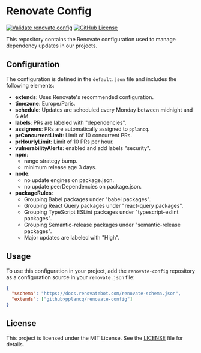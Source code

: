 # Renovate Config

[![Validate renovate config](https://github.com/pplancq/renovate-config/actions/workflows/validate-config.yml/badge.svg)](https://github.com/pplancq/renovate-config/actions/workflows/validate-config.yml)
[![GitHub License](https://img.shields.io/github/license/pplancq/renovate-config)](https://github.com/pplancq/renovate-config?tab=MIT-1-ov-file#readme)

This repository contains the Renovate configuration used to manage dependency updates in our projects.

## Configuration

The configuration is defined in the `default.json` file and includes the following elements:

- **extends**: Uses Renovate's recommended configuration.
- **timezone**: Europe/Paris.
- **schedule**: Updates are scheduled every Monday between midnight and 6 AM.
- **labels**: PRs are labeled with "dependencies".
- **assignees**: PRs are automatically assigned to `pplancq`.
- **prConcurrentLimit**: Limit of 10 concurrent PRs.
- **prHourlyLimit**: Limit of 10 PRs per hour.
- **vulnerabilityAlerts**: enabled and add labels "security".
- **npm**:
  - range strategy bump.
  - minimum release age 3 days.
- **node**:
  - no update engines on package.json.
  - no update peerDependencies on package.json.
- **packageRules**:
  - Grouping Babel packages under "babel packages".
  - Grouping React Query packages under "react-query packages".
  - Grouping TypeScript ESLint packages under "typescript-eslint packages".
  - Grouping Semantic-release packages under "semantic-release packages".
  - Major updates are labeled with "High".

## Usage

To use this configuration in your project, add the `renovate-config` repository as a configuration source in your `renovate.json` file:

```json
{
  "$schema": "https://docs.renovatebot.com/renovate-schema.json",
  "extends": ["github>pplancq/renovate-config"]
}
```

## License

This project is licensed under the MIT License. See the [LICENSE](LICENSE) file for details.
